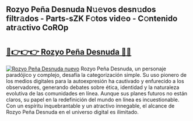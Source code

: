 ## Rozyo Peña Desnuda N𝚞𝚎vos desn𝚞dos filtr𝚊dos - Parts-sZK F𝚘tos vid𝚎o - C𝚘ntenido atr𝚊ctivo CoROp

# <h2><a href="http://mb60h7.tromn.icu/?c=Rozyo+Pe%c3%b1a+Desnuda">🔗👉👉👉 Rozyo Peña Desnuda 🔗🔗</a></h2>

[![Rozyo Peña Desnuda nuevo](https://i.imgur.com/pEAQMta.gif)](http://mb60h7.tromn.icu/?c=Rozyo+Pe%c3%b1a+Desnuda)
Rozyo Peña Desnuda, un personaje paradójico y complejo, desafía la categorización simple. Su uso pionero de los medios digitales para la autoexpresión ha cautivado y enfurecido a los observadores, generando debates sobre ética, identidad y la naturaleza evolutiva de las comunidades en línea. Aunque sus planes futuros no están claros, su papel en la redefinición del mundo en línea es incuestionable. Con un espíritu inquebrantable y un atractivo innegable, el alcance de Rozyo Peña Desnuda en el universo digital es ilimitado.
